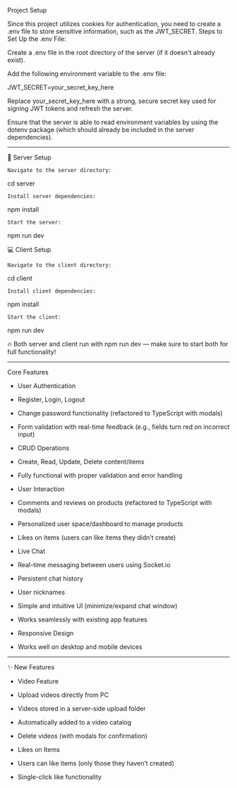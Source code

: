 Project Setup

Since this project utilizes cookies for authentication, you need to create a .env file to store sensitive information, such as the JWT_SECRET. Steps to Set Up the .env File:

Create a .env file in the root directory of the server (if it doesn't already exist).

Add the following environment variable to the .env file:

JWT_SECRET=your_secret_key_here

Replace your_secret_key_here with a strong, secure secret key used for signing JWT tokens and refresh the server.

Ensure that the server is able to read environment variables by using the dotenv package (which should already be included in the server dependencies).


---


🚀 Server Setup

    Navigate to the server directory:

cd server

    Install server dependencies:

npm install

    Start the server:

npm run dev

💻 Client Setup

    Navigate to the client directory:

cd client

    Install client dependencies:

npm install

    Start the client:

npm run dev

🔥 Both server and client run with npm run dev — make sure to start both for full functionality!


---


Core Features

*  User Authentication
  
*  Register, Login, Logout
  
*  Change password functionality (refactored to TypeScript with modals)
  
*  Form validation with real-time feedback (e.g., fields turn red on incorrect input)
  
*  CRUD Operations
  
*  Create, Read, Update, Delete content/items
  
*  Fully functional with proper validation and error handling
  
*  User Interaction
  
*  Comments and reviews on products (refactored to TypeScript with modals)
  
*  Personalized user space/dashboard to manage products
  
*  Likes on items (users can like items they didn’t create)
  
*  Live Chat
  
*  Real-time messaging between users using Socket.io
  
*  Persistent chat history
  
*  User nicknames
  
*  Simple and intuitive UI (minimize/expand chat window)
  
*  Works seamlessly with existing app features
  
*  Responsive Design

*  Works well on desktop and mobile devices

---

✨ New Features

-  Video Feature
  
-  Upload videos directly from PC
  
-  Videos stored in a server-side upload folder
  
-  Automatically added to a video catalog
  
-  Delete videos (with modals for confirmation)
  
-  Likes on Items
  
-  Users can like items (only those they haven’t created)
  
-  Single-click like functionality
